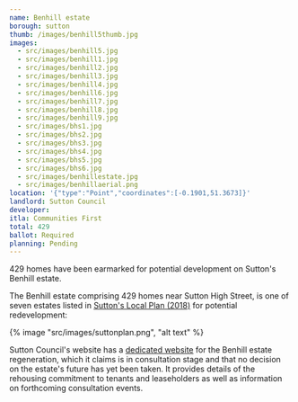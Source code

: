 ```yaml
---
name: Benhill estate 
borough: sutton
thumb: /images/benhill5thumb.jpg
images:
  - src/images/benhill5.jpg
  - src/images/benhill1.jpg
  - src/images/benhill2.jpg
  - src/images/benhill3.jpg
  - src/images/benhill4.jpg
  - src/images/benhill6.jpg
  - src/images/benhill7.jpg
  - src/images/benhill8.jpg
  - src/images/benhill9.jpg
  - src/images/bhs1.jpg
  - src/images/bhs2.jpg
  - src/images/bhs3.jpg
  - src/images/bhs4.jpg
  - src/images/bhs5.jpg
  - src/images/bhs6.jpg
  - src/images/benhillestate.jpg
  - src/images/benhillaerial.png
location: '{"type":"Point","coordinates":[-0.1901,51.3673]}'
landlord: Sutton Council
developer:
itla: Communities First
total: 429
ballot: Required
planning: Pending
---
```

429 homes have been earmarked for potential development on Sutton's Benhill estate.

The Benhill estate comprising 429 homes near Sutton High Street, is one of seven estates listed in [Sutton's Local Plan (2018)](https://drive.google.com/file/d/1MdX6GlaHDoBdG6CTsvjFaIuPtIa9id5O/view) for potential redevelopment:

{% image "src/images/suttonplan.png", "alt text" %}

Sutton Council's website has a [dedicated website](https://www.sutton.gov.uk/info/200502/housing_advice_and_options/1781/benhill_estate_regeneration/3) for the Benhill estate regeneration, which it claims is in consultation stage and that no decision on the estate's future has yet been taken. It provides details of the rehousing commitment to tenants and leaseholders as well as information on forthcoming consultation events.

